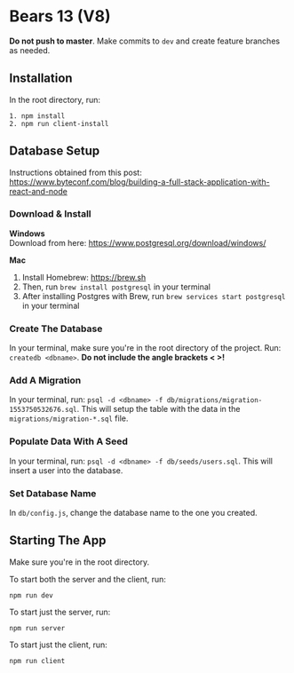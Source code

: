# Bears 13 (V8)
**Do not push to master**. Make commits to `dev` and create feature branches as needed.

## Installation
In the root directory, run:
```
1. npm install
2. npm run client-install
```
## Database Setup
Instructions obtained from this post: https://www.byteconf.com/blog/building-a-full-stack-application-with-react-and-node

### Download & Install
**Windows**  
Download from here: https://www.postgresql.org/download/windows/

**Mac**  
1. Install Homebrew: https://brew.sh
2. Then, run `brew install postgresql` in your terminal
3. After installing Postgres with Brew, run `brew services start postgresql` in your terminal

### Create The Database
In your terminal, make sure you're in the root directory of the project. Run: `createdb <dbname>`. **Do not include the angle brackets < >!**

### Add A Migration
In your terminal, run: `psql -d <dbname> -f db/migrations/migration-1553750532676.sql`. 
This will setup the table with the data in the `migrations/migration-*.sql` file.

### Populate Data With A Seed
In your terminal, run: `psql -d <dbname> -f db/seeds/users.sql`. This will insert a user into the database.

### Set Database Name
In `db/config.js`, change the database name to the one you created.


## Starting The App
Make sure you're in the root directory.

To start both the server and the client, run:
```
npm run dev
```

To start just the server, run:
```
npm run server
```

To start just the client, run:
```
npm run client
```